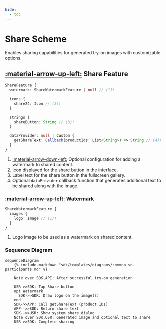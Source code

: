 ```yaml
---
hide:
  - toc
---
```

# Share Scheme

Enables sharing capabilities for generated try-on images with customizable options.

## [:material-arrow-up-left:](/sdk/developer/configuration/features/index.md#features) Share Feature
```typescript
ShareFeature {
  watermark: ShareWatermarkFeature | null // (1)!

  icons {
    share24: Icon // (2)!
  }

  strings {
    shareButton: String // (3)!
  }

  dataProvider: null | Custom {
    getShareText: Callback(productIds: List<String>) => String // (4)!
  }
}

```

1.  [:material-arrow-down-left:](#watermark) Optional configuration for adding a watermark to shared content.
2.  Icon displayed for the share button in the interface.
3.  Label text for the share button in the fullscreen gallery.
4.  Optional `dataProvider` callback function that generates additional text to be shared along with the image.


### [:material-arrow-up-left:](#share-feature) Watermark
```typescript
ShareWatermarkFeature {
  images {
    logo: Image // (1)!
  }
}
```

1.  Logo image to be used as a watermark on shared content. 


### Sequence Diagram

``` mermaid
sequenceDiagram
    {% include-markdown "sdk/templates/diagrams/common-sd-participants.md" %}

    Note over SDK,API: After successful try-on generation

    USR->>SDK: Tap Share button
    opt Watermark
      SDK->>SDK: Draw logo on the image(s)
    end
    SDK->>APP: Call getShareText (product IDs)
    APP-->>SDK: Return share text
    SDK-->>USR: Show system share dialog
    Note over SDK,USR: Generated image and optional text to share
    USR->>SDK: Complete sharing

```